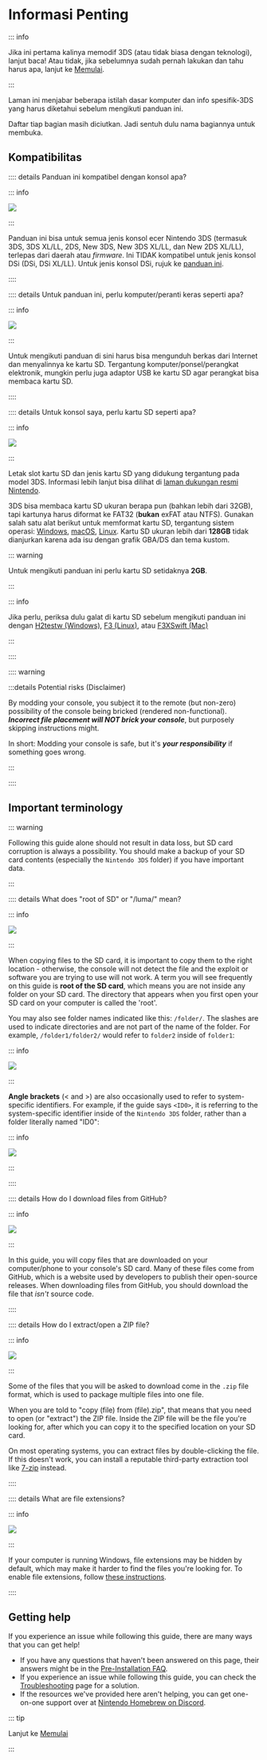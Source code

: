 # Informasi Penting

::: info

Jika ini pertama kalinya memodif 3DS (atau tidak biasa dengan teknologi), lanjut baca! Atau tidak, jika sebelumnya sudah pernah lakukan dan tahu harus apa, lanjut ke [Memulai](get-started).

:::

Laman ini menjabar beberapa istilah dasar komputer dan info spesifik-3DS yang harus diketahui sebelum mengikuti panduan ini.

Daftar tiap bagian masih diciutkan. Jadi sentuh dulu nama bagiannya untuk membuka.

## Kompatibilitas

:::: details Panduan ini kompatibel dengan konsol apa?

::: info

![](/images/screenshots/onboarding/compatible.png)

:::

Panduan ini bisa untuk semua jenis konsol ecer Nintendo 3DS (termasuk 3DS, 3DS XL/LL, 2DS, New 3DS, New 3DS XL/LL, dan New 2DS XL/LL), terlepas dari daerah atau _firmware_. Ini TIDAK kompatibel untuk jenis konsol DSi (DSi, DSi XL/LL). Untuk jenis konsol DSi, rujuk ke [panduan ini](https://dsi.cfw.guide).

::::

:::: details Untuk panduan ini, perlu komputer/peranti keras seperti apa?

::: info

![](/images/screenshots/onboarding/os.jpg)

:::

Untuk mengikuti panduan di sini harus bisa mengunduh berkas dari Internet dan menyalinnya ke kartu SD. Tergantung komputer/ponsel/perangkat elektronik, mungkin perlu juga adaptor USB ke kartu SD agar perangkat bisa membaca kartu SD.

::::

:::: details Untuk konsol saya, perlu kartu SD seperti apa?

::: info

![](/images/screenshots/onboarding/sdcard.jpg)

:::

Letak slot kartu SD dan jenis kartu SD yang didukung tergantung pada model 3DS. Informasi lebih lanjut bisa dilihat di [laman dukungan resmi Nintendo](https://en-americas-support.nintendo.com/app/answers/detail/a_id/271/~/how-to-insert-an-sd-card-or-microsd-card).

3DS bisa membaca kartu SD ukuran berapa pun (bahkan lebih dari 32GB), tapi kartunya harus diformat ke FAT32 (**bukan** exFAT atau NTFS). Gunakan salah satu alat berikut untuk memformat kartu SD, tergantung sistem operasi: [Windows](formatting-sd-\(windows\)), [macOS](formatting-sd-\(mac\)), [Linux](formatting-sd-\(linux\)). Kartu SD ukuran lebih dari **128GB** tidak dianjurkan karena ada isu dengan grafik GBA/DS dan tema kustom.

::: warning

Untuk mengikuti panduan ini perlu kartu SD setidaknya **2GB**.

:::

::: info

Jika perlu, periksa dulu galat di kartu SD sebelum mengikuti panduan ini dengan [H2testw (Windows)](h2testw-\(windows\)), [F3 (Linux)](f3-\(linux\)), atau [F3XSwift (Mac)](f3xswift-\(mac\))

:::

::::

:::: warning

:::details Potential risks (Disclaimer)

By modding your console, you subject it to the remote (but non-zero) possibility of the console being bricked (rendered non-functional). _**Incorrect file placement will NOT brick your console**_, but purposely skipping instructions might.

In short: Modding your console is safe, but it's _**your responsibility**_ if something goes wrong.

:::

::::

## Important terminology

::: warning

Following this guide alone should not result in data loss, but SD card corruption is always a possibility. You should make a backup of your SD card contents (especially the `Nintendo 3DS` folder) if you have important data.

:::

:::: details What does "root of SD" or "/luma/" mean?

::: info

![](/images/screenshots/onboarding/sdroot.png)

:::

When copying files to the SD card, it is important to copy them to the right location - otherwise, the console will not detect the file and the exploit or software you are trying to use will not work. A term you will see frequently on this guide is **root of the SD card**, which means you are not inside any folder on your SD card. The directory that appears when you first open your SD card on your computer is called the 'root'.

You may also see folder names indicated like this: `/folder/`. The slashes are used to indicate directories and are not part of the name of the folder. For example, `/folder1/folder2/` would refer to `folder2` inside of `folder1`:

::: info

![](/images/screenshots/onboarding/folders.png)

:::

**Angle brackets** (\< and \>) are also occasionally used to refer to system-specific identifiers. For example, if the guide says `<ID0>`, it is referring to the system-specific identifier inside of the `Nintendo 3DS` folder, rather than a folder literally named "ID0":

::: info

![](/images/screenshots/onboarding/anglebrackets.png)

:::

::::

:::: details How do I download files from GitHub?

::: info

![](/images/screenshots/onboarding/github.png)

:::

In this guide, you will copy files that are downloaded on your computer/phone to your console's SD card. Many of these files come from GitHub, which is a website used by developers to publish their open-source releases. When downloading files from GitHub, you should download the file that _isn't_ source code.

::::

:::: details How do I extract/open a ZIP file?

::: info

![](/images/screenshots/onboarding/zipfiles.png)

:::

Some of the files that you will be asked to download come in the `.zip` file format, which is used to package multiple files into one file.

When you are told to "copy (file) from (file).zip", that means that you need to open (or "extract") the ZIP file. Inside the ZIP file will be the file you're looking for, after which you can copy it to the specified location on your SD card.

On most operating systems, you can extract files by double-clicking the file. If this doesn't work, you can install a reputable third-party extraction tool like [7-zip](https://7-zip.org/) instead.

::::

:::: details What are file extensions?

::: info

![](/images/screenshots/onboarding/fileext.png)

:::

If your computer is running Windows, file extensions may be hidden by default, which may make it harder to find the files you're looking for. To enable file extensions, follow [these instructions](file-extensions-\(windows\)).

::::

## Getting help

If you experience an issue while following this guide, there are many ways that you can get help!

- If you have any questions that haven't been answered on this page, their answers might be in the [Pre-Installation FAQ](faq#pre-installation-faq).
- If you experience an issue while following this guide, you can check the [Troubleshooting](troubleshooting) page for a solution.
- If the resources we've provided here aren't helping, you can get one-on-one support over at [Nintendo Homebrew on Discord](https://discord.gg/MWxPgEp).

::: tip

Lanjut ke [Memulai](get-started)

:::
